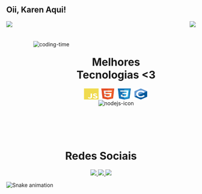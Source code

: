 ## Oii, Karen Aqui!

<div>
  
  <img  height="180em" src="https://github-readme-stats.vercel.app/api?username=KarenMilene006&show_icons=true&theme=great-gatsby&include_all_commits=true&count_private=true"/>
  <img align="right" height="180em" src="https://github-readme-stats.vercel.app/api/top-langs/?username=KarenMilene006&layout=compact&langs_count=16&theme=great-gatsby"/>
</div>
<br>

<div  align="center"> 
  <div style="display: inline-block"><br>
    <img align="left" height="250" alt="coding-time" src="https://cdn.class101.net/images/1f95ae00-c42f-43b0-8204-befad64264be/1920xauto.webp">
    <h1 align="center">Melhores Tecnologias <3</h1>
    <img align="center" height="30" width="40" alt="js-icon"  src="https://raw.githubusercontent.com/devicons/devicon/master/icons/javascript/javascript-plain.svg">
    <img align="center" height="30" width="40" alt="html-icon" src="https://raw.githubusercontent.com/devicons/devicon/master/icons/html5/html5-original.svg">
    <img align="center" height="30" width="40" alt="css-icon" src="https://raw.githubusercontent.com/devicons/devicon/master/icons/css3/css3-original.svg">
    <img align="center" height="30" width="40" alt="c-icon" src="https://raw.githubusercontent.com/devicons/devicon/master/icons/c/c-original.svg">
    <img align="center" height="30" width="40" alt="nodejs-icon" src="https://raw.githubusercontent.com/jmnote/z-icons/master/svg/cpp.svg">
   </div>
    
  
  <h1 align="center">Redes Sociais</h1>
    <a href = "mailto: KarenMilene006.com">
      <img width="30" src="https://github.com/LuigiGf/LuigiGf/blob/main/gmail.svg">
    </a>
    <a href = "https://www.linkedin.com/in/karen-milene-b3945a264">
      <img width="25" src="https://github.com/LuigiGf/LuigiGf/blob/main/linkedin.svg">
    </a>  
    <a href = "https://www.instagram.com/karen_milene9/?igshid=MzRlODBiNWFlZA%3D%3D">
      <img width="25" src="https://github.com/LuigiGf/LuigiGf/blob/main/instagram.png">
    </a>
</div>

![Snake animation](https://github.com/KarenMilene006/KarenMilene006/blob/output/github-contribution-grid-snake.svg)
